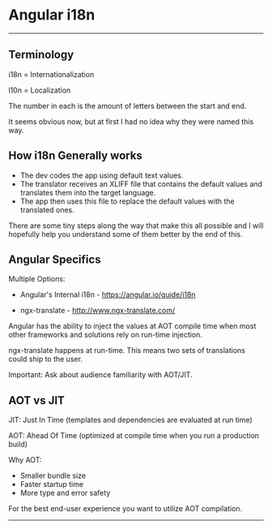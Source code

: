 # Angular i18n

---

## Terminology

i18n = Internationalization

l10n = Localization

The number in each is the amount of letters between the start and end.

<div class="notes">
It seems obvious now, but at first I had no idea why they were named this way.
</div>

## How i18n Generally works

- The dev codes the app using default text values.
- The translator receives an XLIFF file that contains the default values and translates them into the target language.
- The app then uses this file to replace the default values with the translated ones.

<div class="notes">
There are some tiny steps along the way that make this all possible and I will hopefully help you understand some of them better by the end of this.
</div>

## Angular Specifics

Multiple Options:

- Angular's Internal i18n - https://angular.io/guide/i18n

- ngx-translate - http://www.ngx-translate.com/

<div class="notes">
Angular has the ability to inject the values at AOT compile time when most other frameworks and solutions rely on run-time injection.

ngx-translate happens at run-time. This means two sets of translations could ship to the user.

Important: Ask about audience familiarity with AOT/JIT.
</div>

## AOT vs JIT

JIT: Just In Time (templates and dependencies are evaluated at run time)

AOT: Ahead Of Time (optimized at compile time when you run a production build)

Why AOT:

- Smaller bundle size
- Faster startup time
- More type and error safety

<div class="notes">
For the best end-user experience you want to utilize AOT compilation.
</div>

---
